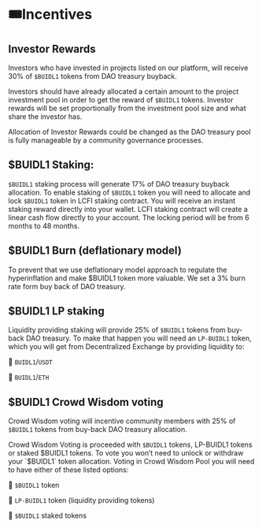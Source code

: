 # 🎟️Incentives

## Investor Rewards

Investors who have invested in projects listed on our platform, will receive 30% of `$BUIDL1` tokens from DAO treasury buyback. 

Investors should have already allocated a certain amount to the project investment pool in order to get the reward of `$BUIDL1` tokens. Investor rewards will be set proportionally from the investment pool size and what share the investor has.  

Allocation of Investor Rewards could be changed as the DAO treasury pool is fully manageable by a community governance processes. 

## $BUIDL1 Staking:

`$BUIDL1` staking process will generate 17% of DAO treasury buyback allocation. To enable staking of `$BUIDL1` token you will need to allocate and lock `$BUIDL1` token in LCFI staking contract. You will receive an instant staking reward directly into your wallet. LCFI staking contract will create a linear cash flow directly to your account. The locking period will be from 6 months to 48 months. 

## $BUIDL1 Burn (deflationary model)

To prevent that we use deflationary model approach to regulate the hyperinflation and make $BUIDL1 token more valuable. We set a 3% burn rate form buy back of DAO treasury. 

## $BUIDL1 LP staking

Liquidity providing staking will provide 25% of `$BUIDL1` tokens from buy-back DAO treasury. To make that happen you will need an `LP-BUIDL1` token, which you will get from Decentralized Exchange by providing liquidity to: 

 📌 `BUIDL1`/`USDT`
 
 📌 `BUIDL1`/`ETH`

## $BUIDL1 Crowd Wisdom voting

Crowd Wisdom voting will incentive community members with 25% of `$BUIDL1` tokens from buy-back DAO treasury allocation. 

Crowd Wisdom Voting is proceeded with `$BUIDL1` tokens, LP-BUIDL1 tokens or staked $BUIDL1 tokens. To vote you won’t need to unlock or withdraw your `$BUIDL1` token allocation. Voting in Crowd Wisdom Pool you will need to have either of these listed options: 

 📌 `$BUIDL1` token
 
 📌 `LP-BUIDL1` token (liquidity providing tokens)
 
 📌 `$BUIDL1` staked tokens
